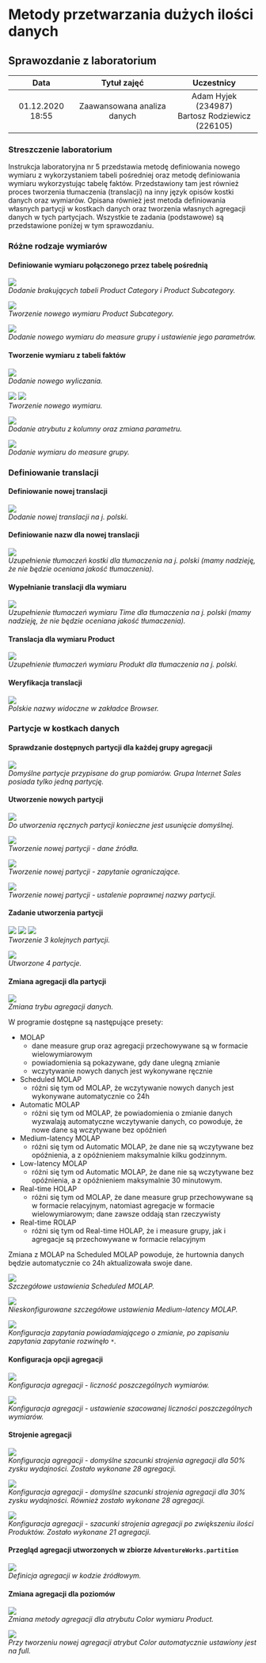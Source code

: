 # Metody przetwarzania dużych ilości danych

## Sprawozdanie z laboratorium

Data | Tytuł zajęć | Uczestnicy
:-: | :-: | :-:
01.12.2020 18:55 | Zaawansowana analiza danych | Adam Hyjek (234987)<br>Bartosz Rodziewicz (226105)

### Streszczenie laboratorium
Instrukcja laboratoryjna nr 5 przedstawia metodę definiowania nowego wymiaru z wykorzystaniem tabeli pośredniej oraz metodę definiowania wymiaru wykorzystując tabelę faktów. Przedstawiony tam jest również proces tworzenia tłumaczenia (translacji) na inny język opisów kostki danych oraz wymiarów. Opisana również jest metoda definiowania własnych partycji w kostkach danych oraz tworzenia własnych agregacji danych w tych partycjach. Wszystkie te zadania (podstawowe) są przedstawione poniżej w tym sprawozdaniu.

### Różne rodzaje wymiarów
#### Definiowanie wymiaru połączonego przez tabelę pośrednią

![](screenshots/01.png)  
_Dodanie brakujących tabeli Product Category i Product Subcategory._

![](screenshots/02.png)  
_Tworzenie nowego wymiaru Product Subcategory._

![](screenshots/04.png)  
_Dodanie nowego wymiaru do measure grupy i ustawienie jego parametrów._

#### Tworzenie wymiaru z tabeli faktów

![](screenshots/05.png)  
_Dodanie nowego wyliczania._

![](screenshots/06.png)
![](screenshots/07.png)  
_Tworzenie nowego wymiaru._

![](screenshots/08.png)  
_Dodanie atrybutu z kolumny oraz zmiana parametru._

![](screenshots/09.png)  
_Dodanie wymiaru do measure grupy._

### Definiowanie translacji
#### Definiowanie nowej translacji

![](screenshots/10.png)  
_Dodanie nowej translacji na j. polski._

#### Definiowanie nazw dla nowej translacji

![](screenshots/11.png)  
_Uzupełnienie tłumaczeń kostki dla tłumaczenia na j. polski (mamy nadzieję, że nie będzie oceniana jakość tłumaczenia)._

#### Wypełnianie translacji dla wymiaru

![](screenshots/12.png)  
_Uzupełnienie tłumaczeń wymiaru Time dla tłumaczenia na j. polski (mamy nadzieję, że nie będzie oceniana jakość tłumaczenia)._

#### Translacja dla wymiaru Product

![](screenshots/13.png)  
_Uzupełnienie tłumaczeń wymiaru Produkt dla tłumaczenia na j. polski._

#### Weryfikacja translacji

![](screenshots/14.png)  
_Polskie nazwy widoczne w zakładce Browser._

### Partycje w kostkach danych
#### Sprawdzanie dostępnych partycji dla każdej grupy agregacji

![](screenshots/15.png)  
_Domyślne partycje przypisane do grup pomiarów. Grupa Internet Sales posiada tylko jedną partycję._

#### Utworzenie nowych partycji

![](screenshots/16.png)  
_Do utworzenia ręcznych partycji konieczne jest usunięcie domyślnej._

![](screenshots/17.png)  
_Tworzenie nowej partycji - dane źródła._

![](screenshots/18.png)  
_Tworzenie nowej partycji - zapytanie ograniczające._

![](screenshots/19.png)  
_Tworzenie nowej partycji - ustalenie poprawnej nazwy partycji._

#### Zadanie utworzenia partycji

![](screenshots/20.png)
![](screenshots/21.png)
![](screenshots/22.png)  
_Tworzenie 3 kolejnych partycji._

![](screenshots/23.png)  
_Utworzone 4 partycje._

#### Zmiana agregacji dla partycji

![](screenshots/24.png)  
_Zmiana trybu agregacji danych._

W programie dostępne są następujące presety:
* MOLAP
	* dane measure grup oraz agregacji przechowywane są w formacie wielowymiarowym
	* powiadomienia są pokazywane, gdy dane ulegną zmianie
	* wczytywanie nowych danych jest wykonywane ręcznie
* Scheduled MOLAP
	* różni się tym od MOLAP, że wczytywanie nowych danych jest wykonywane automatycznie co 24h
* Automatic MOLAP
	* różni się tym od MOLAP, że powiadomienia o zmianie danych wyzwalają automatyczne wczytywanie danych, co powoduje, że nowe dane są wczytywane bez opóźnień
* Medium-latency MOLAP
	* różni się tym od Automatic MOLAP, że dane nie są wczytywane bez opóźnienia, a z opóźnieniem maksymalnie kilku godzinnym.
* Low-latency MOLAP
	* różni się tym od Automatic MOLAP, że dane nie są wczytywane bez opóźnienia, a z opóźnieniem maksymalnie 30 minutowym.
* Real-time HOLAP
	* różni się tym od MOLAP, że dane measure grup przechowywane są w formacie relacyjnym, natomiast agregacje w formacie wielowymiarowym; dane zawsze oddają stan rzeczywisty
* Real-time ROLAP
	* różni się tym od Real-time HOLAP, że i measure grupy, jak i agregacje są przechowywane w formacie relacyjnym

Zmiana z MOLAP na Scheduled MOLAP powoduje, że hurtownia danych będzie automatycznie co 24h aktualizowała swoje dane.

![](screenshots/25.png)  
_Szczegółowe ustawienia Scheduled MOLAP._

![](screenshots/26.png)  
_Nieskonfigurowane szczegółowe ustawienia Medium-latency MOLAP._

![](screenshots/27.png)  
_Konfiguracja zapytania powiadamiającego o zmianie, po zapisaniu zapytania zapytanie rozwinęło `*`._

#### Konfiguracja opcji agregacji

![](screenshots/28.png)  
_Konfiguracja agregacji - liczność poszczególnych wymiarów._

![](screenshots/29.png)  
_Konfiguracja agregacji - ustawienie szacowanej liczności poszczególnych wymiarów._

#### Strojenie agregacji

![](screenshots/30.png)  
_Konfiguracja agregacji - domyślne szacunki strojenia agregacji dla 50% zysku wydajności. Zostało wykonane 28 agregacji._

![](screenshots/31.png)  
_Konfiguracja agregacji - domyślne szacunki strojenia agregacji dla 30% zysku wydajności. Również zostało wykonane 28 agregacji._

![](screenshots/32.png)  
_Konfiguracja agregacji - szacunki strojenia agregacji po zwiększeniu ilości Produktów. Zostało wykonane 21 agregacji._

#### Przegląd agregacji utworzonych w zbiorze `AdventureWorks.partition`

![](screenshots/33.png)  
_Definicja agregacji w kodzie źródłowym._

#### Zmiana agregacji dla poziomów

![](screenshots/34.png)  
_Zmiana metody agregacji dla atrybutu Color wymiaru Product._

![](screenshots/35.png)  
_Przy tworzeniu nowej agregacji atrybut Color automatycznie ustawiony jest na full._
